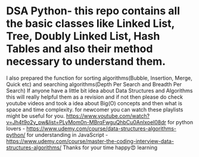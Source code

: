 # DSA Python- this repo contains all the basic classes like Linked List, Tree, Doubly Linked List, Hash Tables and also their method necessary to understand them.
I also prepared the function for sorting algorithms(Bubble, Insertion, Merge, Quick etc) and searching algorithms(Depth Per Search and Breadth Per Search)
If anyone have a little bit idea about Data Structures and Algorithms this will really helpful them as a revision and if not then please do check youtube videos and took a idea about Big(O) concepts and then what is space and time complexity.
for newcomer you can  watch these playlists might be useful for you.
https://www.youtube.com/watch?v=Jh4t9o2y_pw&list=PLyMom0n-MBrqFwguQhbCu0Anlxoel08dr
for python lovers - https://www.udemy.com/course/data-structures-algorithms-python/
for understanding in JavaScript - https://www.udemy.com/course/master-the-coding-interview-data-structures-algorithms/
Thanks for your time happy😍 learning
